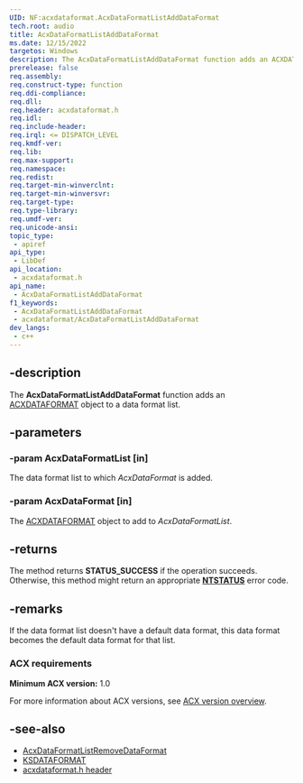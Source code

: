 ```yaml
---
UID: NF:acxdataformat.AcxDataFormatListAddDataFormat
tech.root: audio
title: AcxDataFormatListAddDataFormat
ms.date: 12/15/2022
targetos: Windows
description: The AcxDataFormatListAddDataFormat function adds an ACXDATAFORMAT object to a data format list.
prerelease: false
req.assembly: 
req.construct-type: function
req.ddi-compliance: 
req.dll: 
req.header: acxdataformat.h
req.idl: 
req.include-header: 
req.irql: <= DISPATCH_LEVEL
req.kmdf-ver: 
req.lib: 
req.max-support: 
req.namespace: 
req.redist: 
req.target-min-winverclnt: 
req.target-min-winversvr: 
req.target-type: 
req.type-library: 
req.umdf-ver: 
req.unicode-ansi: 
topic_type:
 - apiref
api_type:
 - LibDef
api_location:
 - acxdataformat.h
api_name:
 - AcxDataFormatListAddDataFormat
f1_keywords:
 - AcxDataFormatListAddDataFormat
 - acxdataformat/AcxDataFormatListAddDataFormat
dev_langs:
 - c++
---
```


## -description

The **AcxDataFormatListAddDataFormat** function adds an [ACXDATAFORMAT](index.md) object to a data format list.

## -parameters

### -param AcxDataFormatList [in]

The data format list to which *AcxDataFormat* is added.

### -param AcxDataFormat [in]

The [ACXDATAFORMAT](index.md) object to add to *AcxDataFormatList*.

## -returns

The method returns **STATUS_SUCCESS** if the operation succeeds. Otherwise, this method might return an appropriate **[NTSTATUS](/windows-hardware/drivers/kernel/ntstatus-values)** error code.

## -remarks

If the data format list doesn't have a default data format, this data format becomes the default data format for that list.

### ACX requirements

**Minimum ACX version:** 1.0

For more information about ACX versions, see [ACX version overview](/windows-hardware/drivers/audio/acx-version-overview).

## -see-also

- [AcxDataFormatListRemoveDataFormat](nf-acxdataformat-acxdataformatlistremovedataformat.md)
- [KSDATAFORMAT](../ks/ns-ks-ksdataformat.md)
- [acxdataformat.h header](index.md)
